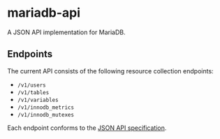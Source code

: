 # mariadb-api
A JSON API implementation for MariaDB.

## Endpoints

The current API consists of the following resource collection endpoints:

* `/v1/users`
* `/v1/tables`
* `/v1/variables`
* `/v1/innodb_metrics`
* `/v1/innodb_mutexes`

Each endpoint conforms to the [JSON API specification](http://jsonapi.org/format/).
